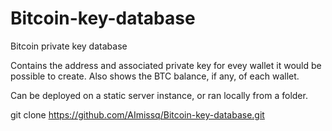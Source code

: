 # Bitcoin-key-database
Bitcoin private key database

Contains the address and associated private key for evey wallet it would be possible to create.
Also shows the BTC balance, if any, of each wallet.

Can be deployed on a static server instance, or ran locally from a folder.

git clone https://github.com/AImissq/Bitcoin-key-database.git

